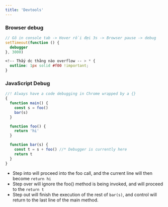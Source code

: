 ```yaml
---
title: 'Devtools'
---
```


### Browser debug

```js
// Gõ in console tab -> Hover rồi đợi 3s -> Browser pause -> debug
setTimeout(function () {
  debugger
}, 3000)
```

```css
<!-- Thấy dc thằng nào overflow -- > * {
  outline: 1px solid #f00 !important;
}
```

### JavaScript Debug

```js
//! Always have a code debugging in Chrome wrapped by a {}
{
  function main() {
    const s = foo()
    bar(s)
  }

  function foo() {
    return 'hi'
  }

  function bar(s) {
    const t = s + foo() //* Debugger is currently here
    return t
  }
}
```

- Step into will proceed into the foo call, and the current line will then become `return hi`
- Step over will ignore the foo() method is being invoked, and will proceed to the `return t`
- Step out will finish the execution of the rest of `bar(s)`, and control will return to the last line of the main method.

